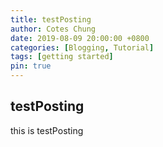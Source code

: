```yaml
---
title: testPosting
author: Cotes Chung
date: 2019-08-09 20:00:00 +0800
categories: [Blogging, Tutorial]
tags: [getting started]
pin: true
---
```



## testPosting

this is testPosting
